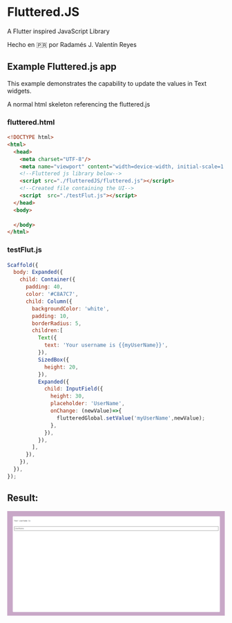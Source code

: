 # Fluttered.JS

A Flutter inspired JavaScript Library

Hecho en 🇵🇷 por Radamés J. Valentín Reyes

## Example Fluttered.js app

This example demonstrates the capability to update the values in Text widgets.

A normal html skeleton referencing the fluttered.js 

### fluttered.html

~~~html
<!DOCTYPE html>
<html>
  <head>
    <meta charset="UTF-8"/>
    <meta name="viewport" content="width=device-width, initial-scale=1.0">
    <!--Fluttered js library below-->
    <script src="./flutteredJS/fluttered.js"></script>
    <!--Created file containing the UI-->
    <script  src="./testFlut.js"></script>
  </head>
  <body>
    
  </body>
</html>
~~~

### testFlut.js

~~~javascript
Scaffold({
  body: Expanded({
    child: Container({
      padding: 40,
      color: '#C8A7C7',
      child: Column({
        backgroundColor: 'white',
        padding: 10,
        borderRadius: 5,
        children:[
          Text({
            text: 'Your username is {{myUserName}}',
          }),
          SizedBox({
            height: 20,
          }),
          Expanded({
            child: InputField({
              height: 30,
              placeholder: 'UserName',
              onChange: (newValue)=>{
                flutteredGlobal.setValue('myUserName',newValue);
              },
            }),
          }),
        ],
      }),
    }),
  }),
});
~~~

## Result:

![Web App Example](./images/exampleApp.png)
